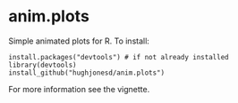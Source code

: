 anim.plots
==========

Simple animated plots for R. To install:

```{splus}
install.packages("devtools") # if not already installed
library(devtools)
install_github("hughjonesd/anim.plots")
```

For more information see the vignette.
